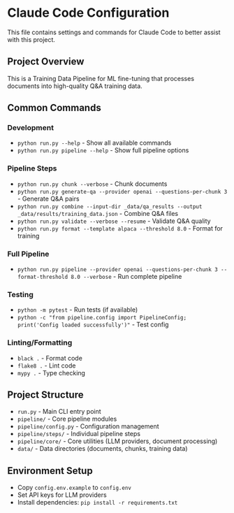 # Claude Code Configuration

This file contains settings and commands for Claude Code to better assist with this project.

## Project Overview
This is a Training Data Pipeline for ML fine-tuning that processes documents into high-quality Q&A training data.

## Common Commands

### Development
- `python run.py --help` - Show all available commands
- `python run.py pipeline --help` - Show full pipeline options

### Pipeline Steps
- `python run.py chunk --verbose` - Chunk documents
- `python run.py generate-qa --provider openai --questions-per-chunk 3` - Generate Q&A pairs
- `python run.py combine --input-dir _data/qa_results --output _data/results/training_data.json` - Combine Q&A files
- `python run.py validate --verbose --resume` - Validate Q&A quality
- `python run.py format --template alpaca --threshold 8.0` - Format for training

### Full Pipeline
- `python run.py pipeline --provider openai --questions-per-chunk 3 --format-threshold 8.0 --verbose` - Run complete pipeline

### Testing
- `python -m pytest` - Run tests (if available)
- `python -c "from pipeline.config import PipelineConfig; print('Config loaded successfully')"` - Test config

### Linting/Formatting
- `black .` - Format code
- `flake8 .` - Lint code
- `mypy .` - Type checking

## Project Structure
- `run.py` - Main CLI entry point
- `pipeline/` - Core pipeline modules
- `pipeline/config.py` - Configuration management
- `pipeline/steps/` - Individual pipeline steps
- `pipeline/core/` - Core utilities (LLM providers, document processing)
- `data/` - Data directories (documents, chunks, training data)

## Environment Setup
- Copy `config.env.example` to `config.env`
- Set API keys for LLM providers
- Install dependencies: `pip install -r requirements.txt`